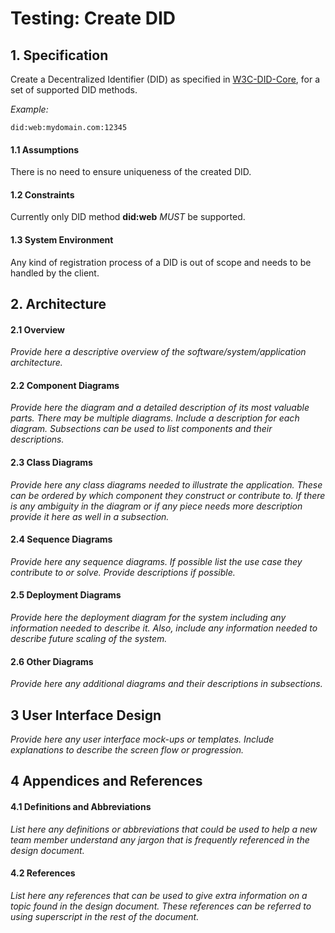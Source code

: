 # Testing: Create DID

## 1. Specification

Create a Decentralized Identifier (DID) as specified in [W3C-DID-Core](https://www.w3.org/TR/did-core/), for a set of supported DID methods.

*Example:*
```
did:web:mydomain.com:12345
```

#### 1.1 Assumptions
There is no need to ensure uniqueness of the created DID.

#### 1.2 Constraints
Currently only DID method **did:web** *MUST* be supported.

#### 1.3 System Environment
Any kind of registration process of a DID is out of scope and needs to be handled by the client.

## 2. Architecture

#### 2.1 Overview
*Provide here a descriptive overview of the software/system/application architecture.*

#### 2.2 Component Diagrams
*Provide here the diagram and a detailed description of its most valuable parts. There may be multiple diagrams. Include a description for each diagram. Subsections can be used to list components and their descriptions.*

#### 2.3 Class Diagrams
*Provide here any class diagrams needed to illustrate the application. These can be ordered by which component they construct or contribute to. If there is any ambiguity in the diagram or if any piece needs more description provide it here as well in a subsection.*

#### 2.4 Sequence Diagrams
*Provide here any sequence diagrams. If possible list the use case they contribute to or solve. Provide descriptions if possible.*

#### 2.5 Deployment Diagrams
*Provide here the deployment diagram for the system including any information needed to describe it. Also, include any information needed to describe future scaling of the system.*

#### 2.6 Other Diagrams
*Provide here any additional diagrams and their descriptions in subsections.*

## 3 User Interface Design
*Provide here any user interface mock-ups or templates. Include explanations to describe the screen flow or progression.*

## 4 Appendices and References


#### 4.1 Definitions and Abbreviations
*List here any definitions or abbreviations that could be used to help a new team member understand any jargon that is frequently referenced in the design document.*

#### 4.2 References
*List here any references that can be used to give extra information on a topic found in the design document. These references can be referred to using superscript in the rest of the document.*
